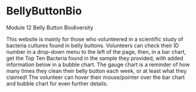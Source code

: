 # BellyButtonBio
Module 12 Belly Button Biodiversity

This website is mainly for those who volunteered in a scientific study of bacteria cultures found in belly buttons. Volunteers can check their ID number in a drop-down menu to the left of the page, then, in a bar chart, get the Top Ten Bacteria found in the sample they provided, with added information below in a bubble chart. The gauge chart is a reminder of how many times they clean their belly button each week, or at least what they claimed! The volunteer can hover their mouse/pointer over the bar chart and bubble chart for even further details. 
